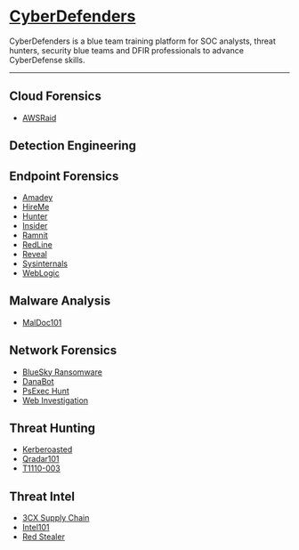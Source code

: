 # [CyberDefenders](https://cyberdefenders.org/)

CyberDefenders is a blue team training platform for SOC analysts, threat hunters, security blue teams and DFIR professionals to advance CyberDefense skills.

---
<!-- - <a href="url">Sample</a> -->
## Cloud Forensics
- <a href="https://github.com/mmhgwyjs/cyberdefenders/blob/main/Cloud%20Forensics/AWSRaid.md">AWSRaid</a>

## Detection Engineering

## Endpoint Forensics
- <a href="https://github.com/mmhgwyjs/cyberdefenders/blob/main/Endpoint%20Forensics/Amadey.md">Amadey</a>
- <a href="https://github.com/mmhgwyjs/cyberdefenders/blob/main/Endpoint%20Forensics/HireMe.md">HireMe</a>
- <a href="https://github.com/mmhgwyjs/cyberdefenders/blob/main/Endpoint%20Forensics/Hunter.md">Hunter</a>
- <a href="https://github.com/mmhgwyjs/cyberdefenders/blob/main/Endpoint%20Forensics/Insider.md">Insider</a>
- <a href="https://github.com/mmhgwyjs/cyberdefenders/blob/main/Endpoint%20Forensics/Ramnit.md">Ramnit</a>
- <a href="https://github.com/mmhgwyjs/cyberdefenders/blob/main/Endpoint%20Forensics/RedLine.md">RedLine</a>
- <a href="https://github.com/mmhgwyjs/cyberdefenders/blob/main/Endpoint%20Forensics/Reveal.md">Reveal</a>
- <a href="https://github.com/mmhgwyjs/cyberdefenders/blob/main/Endpoint%20Forensics/Sysinternals.mdd">Sysinternals</a>
- <a href="https://github.com/mmhgwyjs/cyberdefenders/blob/main/Endpoint%20Forensics/WebLogic.md">WebLogic</a>

## Malware Analysis
- <a href="https://github.com/mmhgwyjs/cyberdefenders/blob/main/Malware%20Analysis/MalDoc101.md">MalDoc101</a>

## Network Forensics
- <a href="https://github.com/mmhgwyjs/cyberdefenders/blob/main/Network%20Forensics/BlueSky%20Ransomware.md">BlueSky Ransomware</a>
- <a href="https://github.com/mmhgwyjs/cyberdefenders/blob/main/Network%20Forensics/DanaBot.md">DanaBot</a>
- <a href="https://github.com/mmhgwyjs/cyberdefenders/blob/main/Network%20Forensics/PsExec%20Hunt.md">PsExec Hunt</a>
- <a href="https://github.com/mmhgwyjs/cyberdefenders/blob/main/Network%20Forensics/Web%20Investigation.md">Web Investigation</a>

## Threat Hunting
- <a href="https://github.com/mmhgwyjs/cyberdefenders/blob/main/Threat%20Hunting/Kerberoasted.md">Kerberoasted</a>
- <a href="https://github.com/mmhgwyjs/cyberdefenders/blob/main/Threat%20Hunting/Qradar101.md">Qradar101</a>
- <a href="https://github.com/mmhgwyjs/cyberdefenders/blob/main/Threat%20Hunting/T1110-003.md">T1110-003</a>

## Threat Intel
- <a href="https://github.com/mmhgwyjs/cyberdefenders/blob/main/Threat%20Intel/3CX%20Supply%20Chain.md">3CX Supply Chain</a>
- <a href="https://github.com/mmhgwyjs/cyberdefenders/blob/main/Threat%20Intel/Intel101.md">Intel101</a>
- <a href="https://github.com/mmhgwyjs/cyberdefenders/blob/main/Threat%20Intel/Red%20Stealer.md">Red Stealer</a>











